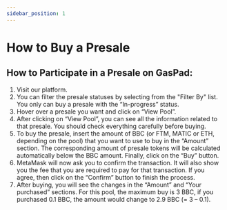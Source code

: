 ```yaml
---
sidebar_position: 1
---
```


# How to Buy a Presale

## How to Participate in a Presale on GasPad:

1. Visit our platform.
2. You can filter the presale statuses by selecting from the "Filter By" list. You only can buy a presale with the “In-progress” status.
3. Hover over a presale you want and click on “View Pool”.
4. After clicking on “View Pool”, you can see all the information related to that presale. You should check everything carefully before buying.
5. To buy the presale, insert the amount of BBC (or FTM, MATIC or ETH, depending on the pool) that you want to use to buy in the “Amount” section. The corresponding amount of presale tokens will be calculated automatically below the BBC amount. Finally, click on the “Buy” button.
6. MetaMask will now ask you to confirm the transaction. It will also show you the fee that you are required to pay for that transaction. If you agree, then click on the “Confirm” button to finish the process.
7. After buying, you will see the changes in the “Amount” and “Your purchased” sections. For this pool, the maximum buy is 3 BBC, if you purchased 0.1 BBC, the amount would change to 2.9 BBC (= 3 – 0.1).
